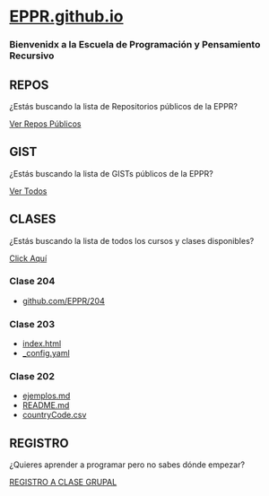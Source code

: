 # [EPPR.github.io](https://eppr.github.io)

### Bienvenidx a la Escuela de Programación y Pensamiento Recursivo

## REPOS

¿Estás buscando la lista de Repositorios públicos de la EPPR?

[Ver Repos Públicos](https://github.com/EPPR)

## GIST

¿Estás buscando la lista de GISTs públicos de la EPPR?

[Ver Todos](https://gist.github.com/recurs1v0)

## CLASES

¿Estás buscando la lista de todos los cursos y clases disponibles?

[Click Aquí](https://eppr.github.io/clases/)

### Clase 204

- [github.com/EPPR/204](https://github.com/EPPR/204)

### Clase 203

- [index.html](https://gist.github.com/recurs1v0/33004a775012cf5dff4892fced71492a)
- [_config.yaml](https://gist.github.com/recurs1v0/e1eb539ac63a532068258f40d0d378f8)

### Clase 202

- [ejemplos.md](https://gist.github.com/recurs1v0/0b396678831df73c9cd4ac9e8566e50f)
- [README.md](https://gist.github.com/recurs1v0/0b6ab2f5e7ee9abe244317aea6deeadc)
- [countryCode.csv](https://gist.github.com/recurs1v0/081c5740e462e9e21f6eaae4c1312d8b)


## REGISTRO

¿Quieres aprender a programar pero no sabes dónde empezar?

[REGISTRO A CLASE GRUPAL](https://ez.link/eppr)
